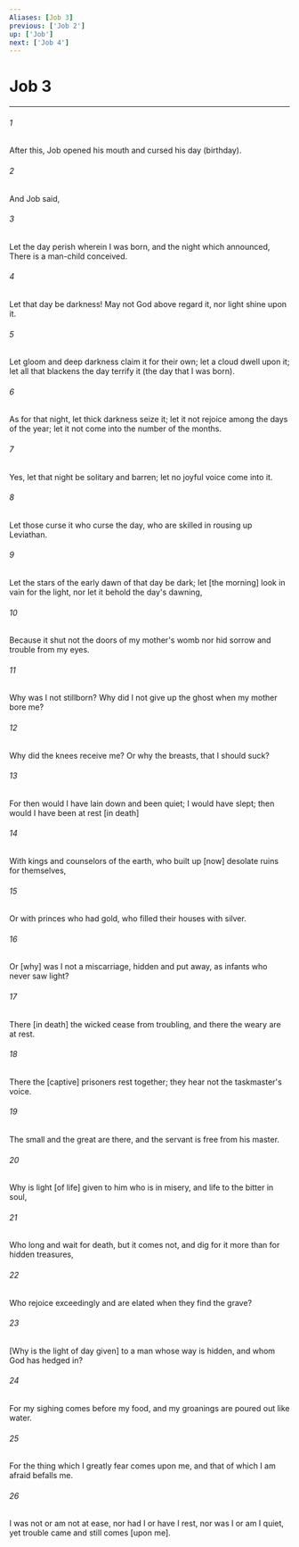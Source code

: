 ```yaml
---
Aliases: [Job 3]
previous: ['Job 2']
up: ['Job']
next: ['Job 4']
---
```

# Job 3

***














###### 1 






After this, Job opened his mouth and cursed his day (birthday). 













###### 2 






And Job said, 













###### 3 






Let the day perish wherein I was born, and the night which announced, There is a man-child conceived. 













###### 4 






Let that day be darkness! May not God above regard it, nor light shine upon it. 













###### 5 






Let gloom and deep darkness claim it for their own; let a cloud dwell upon it; let all that blackens the day terrify it (the day that I was born). 













###### 6 






As for that night, let thick darkness seize it; let it not rejoice among the days of the year; let it not come into the number of the months. 













###### 7 






Yes, let that night be solitary and barren; let no joyful voice come into it. 













###### 8 






Let those curse it who curse the day, who are skilled in rousing up Leviathan. 













###### 9 






Let the stars of the early dawn of that day be dark; let [the morning] look in vain for the light, nor let it behold the day's dawning, 













###### 10 






Because it shut not the doors of my mother's womb nor hid sorrow and trouble from my eyes. 













###### 11 






Why was I not stillborn? Why did I not give up the ghost when my mother bore me? 













###### 12 






Why did the knees receive me? Or why the breasts, that I should suck? 













###### 13 






For then would I have lain down and been quiet; I would have slept; then would I have been at rest [in death] 













###### 14 






With kings and counselors of the earth, who built up [now] desolate ruins for themselves, 













###### 15 






Or with princes who had gold, who filled their houses with silver. 













###### 16 






Or [why] was I not a miscarriage, hidden and put away, as infants who never saw light? 













###### 17 






There [in death] the wicked cease from troubling, and there the weary are at rest. 













###### 18 






There the [captive] prisoners rest together; they hear not the taskmaster's voice. 













###### 19 






The small and the great are there, and the servant is free from his master. 













###### 20 






Why is light [of life] given to him who is in misery, and life to the bitter in soul, 













###### 21 






Who long and wait for death, but it comes not, and dig for it more than for hidden treasures, 













###### 22 






Who rejoice exceedingly and are elated when they find the grave? 













###### 23 






[Why is the light of day given] to a man whose way is hidden, and whom God has hedged in? 













###### 24 






For my sighing comes before my food, and my groanings are poured out like water. 













###### 25 






For the thing which I greatly fear comes upon me, and that of which I am afraid befalls me. 













###### 26 






I was not or am not at ease, nor had I or have I rest, nor was I or am I quiet, yet trouble came and still comes [upon me].
